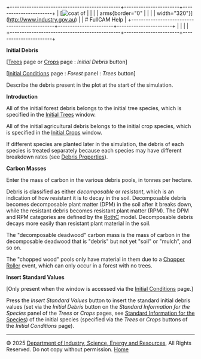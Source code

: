 +----------------------------------------------+-----------------------+-----------------------+
| [![coat of                                   |                       | [](index.htm)         |
| arms](imgs/DISER-inline_Mono.png){border="0" |                       |                       |
| width="320"}](http://www.industry.gov.au)    |                       | # FullCAM Help        |
+----------------------------------------------+-----------------------+-----------------------+
|                                              |                       |                       |
+----------------------------------------------+-----------------------+-----------------------+

**Initial Debris**

\[[Trees](215_Trees.htm) page or [Crops](216_Crops.htm) page : *Initial
Debris* button\]

\[[Initial Conditions](205_Initial%20Conditions.htm) page : *Forest*
panel : *Trees* button\]

Describe the debris present in the plot at the start of the simulation.

**Introduction**

All of the initial forest debris belongs to the initial tree species,
which is specified in the [Initial Trees](185_Initial%20Trees.htm)
window.

All of the initial agricultural debris belongs to the initial crop
species, which is specified in the [Initial
Crops](184_Initial%20Crops.htm) window.

If different species are planted later in the simulation, the debris of
each species is treated separately because each species may have
different breakdown rates (see [Debris
Properties](45_Debris%20Properties.htm)).

**Carbon Masses**

Enter the mass of carbon in the various debris pools, in tonnes per
hectare.

Debris is classified as either *decomposable* or *resistant*, which is
an indication of how resistant it is to decay in the soil. Decomposable
debris becomes decomposable plant matter (DPM) in the soil after it
breaks down, while the resistant debris becomes resistant plant matter
(RPM). The DPM and RPM categories are defined by the
[RothC](114_RothC.htm) model. Decomposable debris decays more easily
than resistant plant material in the soil.

The "decomposable deadwood" carbon mass is the mass of carbon in the
decomposable deadwood that is "debris" but not yet "soil" or "mulch",
and so on.

The "chopped wood" pools only have material in them due to a [Chopper
Roller](52_Chopper%20Roller.htm) event, which can only occur in a forest
with no trees.

**Insert Standard Values**

\[Only present when the window is accessed via the [Initial
Conditions](205_Initial%20Conditions.htm) page.\]

Press the *Insert Standard Values* button to insert the standard initial
debris values (set via the *Initial Debris* button on the *Standard
Information for the Species* panel of the *Trees* or *Crops* pages, see
[Standard Information for the
Species](146_Standard%20Information%20for%20the%20Species.htm)) of the
initial species (specified via the *Trees* or *Crops* buttons of the
*Initial Conditions* page).

------------------------------------------------------------------------

© 2025 [Department of Industry, Science, Energy and
Resources](http://www.industry.gov.au "Department of Industry, Science, Energy and Resources"),
All Rights Reserved. Do not copy without permission.
[Home](index.htm "help index")
